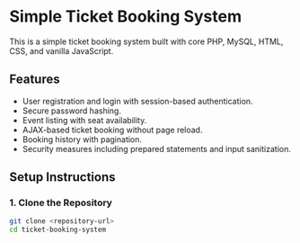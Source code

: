 # Simple Ticket Booking System

This is a simple ticket booking system built with core PHP, MySQL, HTML, CSS, and vanilla JavaScript.

## Features

- User registration and login with session-based authentication.
- Secure password hashing.
- Event listing with seat availability.
- AJAX-based ticket booking without page reload.
- Booking history with pagination.
- Security measures including prepared statements and input sanitization.

## Setup Instructions

### 1. Clone the Repository

```bash
git clone <repository-url>
cd ticket-booking-system